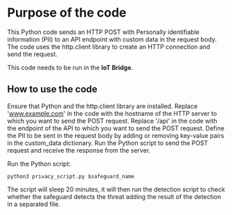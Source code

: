 # Purpose of the code
This Python code sends an HTTP POST with Personally identifiable information (PII) to an API endpoint with custom data in the request body. The code uses the http.client library to create an HTTP connection and send the request.

This code needs to be run in the <b>IoT Bridge</b>.


## How to use the code

Ensure that Python and the http.client library are installed.
Replace 'www.example.com' in the code with the hostname of the HTTP server to which you want to send the POST request.
Replace '/api' in the code with the endpoint of the API to which you want to send the POST request.
Define the PII to be sent in the request body by adding or removing key-value pairs in the custom_data dictionary.
Run the Python script to send the POST request and receive the response from the server.


Run the Python script:

``` python3 privacy_script.py $safeguard_name ```

The script will sleep 20 minutes, it will then run the detection script to check whether the safeguard detects the threat adding the result of the detection in a separated file.
